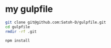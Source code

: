 my gulpfile
===

```bash
git clone git@github.com:Satoh-D/gulpfile.git
cd gulpfile
rmdir -rf .git

npm install
```
